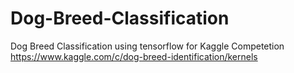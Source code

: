 # Dog-Breed-Classification
Dog Breed Classification using tensorflow for Kaggle Competetion https://www.kaggle.com/c/dog-breed-identification/kernels
